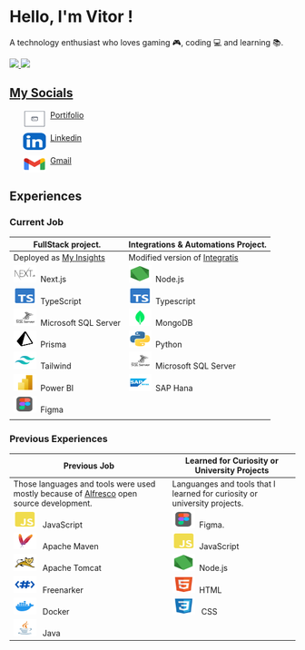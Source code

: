 # Hello, I'm Vitor !
A technology enthusiast who loves gaming 🎮, coding 💻 and learning 📚.

 <div>
  <a href="https://github.com/vitorvaske6">
  <img height="160em" src="https://github-readme-stats.vercel.app/api?username=vitorvaske6&show_icons=true&theme=react&include_all_commits=true&count_private=true"/>
  <img height="160em" src="https://github-readme-stats.vercel.app/api/top-langs/?username=vitorvaske6&layout=compact&langs_count=7&theme=react"/>
</div>

## My Socials
<ul style="list-style-type: none;"> 
  <li style="margin-bottom:10px">
    <a href="https://vitor-vaske.com.br/" target="_blank" style="display:flex; gap:8px; place-items:middle">
      <img height="30" width="40" src="./assets/vaske.svg">
      <span>Portifolio</span>
    </a>
  </li>
  <li style="margin-bottom:10px">
    <a href="https://www.linkedin.com/in/vitor-hugo-vasconcelos/" style="display:flex; gap:8px; place-items:middle">
      <img height="30" width="40" src="./assets/linkedin.svg">
      <span>Linkedin</span>
    </a>
  </li>
  <li style="margin-bottom:10px">
    <a href="mailto:vitorvaske6@gmail.com" style="display:flex; gap:8px; place-items:middle">
      <img height="30" width="40" src="./assets/gmail.svg">
      <span>Gmail</span>
    </a>
  </li>
</ul>


## Experiences
### Current Job

| FullStack project. | Integrations & Automations Project. | 
|-------|--------------| 
| Deployed as [My Insights](https://www.myinsights.com.br/)  | Modified version of [Integratis](https://github.com/vitorvaske6/integratis/)  |
| <code><img alt="vaske-nextjs-exp" height="30" width="40" src="./assets/nextjs.svg"></code>&nbsp;&nbsp;Next.js | <code><img alt="vaske-nodejs-exp" height="30" width="40" src="./assets/nodejs.svg"></code>&nbsp;&nbsp;Node.js |
| <code><img alt="vaske-typescript-exp" height="30" width="40" src="./assets/typescript.svg"></code>&nbsp;&nbsp;TypeScript | <code><img alt="vaske-typescript-exp" height="30" width="40" src="./assets/typescript.svg"></code>&nbsp;&nbsp;Typescript |
| <code><img alt="vaske-sqlserver-exp" height="30" width="40" src="./assets/sqlserver.svg"></code>&nbsp;&nbsp;Microsoft SQL Server | <code><img alt="vaske-mongodb-exp" height="30" width="40" src="./assets/mongodb.svg"></code>&nbsp;&nbsp;MongoDB |
| <code><img alt="vaske-prisma-exp" height="30" width="40" src="./assets/prisma.svg"></code>&nbsp;&nbsp;Prisma | <code><img alt="vaske-python-exp" height="30" width="40" src="./assets/python.svg"></code>&nbsp;&nbsp;Python |
| <code><img alt="vaske-tailwind-exp" height="30" width="40" src="./assets/tailwind.svg"></code>&nbsp;&nbsp;Tailwind | <code><img alt="vaske-sqlserver-exp" height="30" width="40" src="./assets/sqlserver.svg"></code>&nbsp;&nbsp;Microsoft SQL Server |
| <code><img alt="vaske-powerbi-exp" height="30" width="40" src="./assets/powerbi.svg"></code>&nbsp;&nbsp;Power BI | <code><img alt="vaske-sap-hana-exp" height="30" width="40" src="./assets/sap-hana.svg"></code>&nbsp;&nbsp;SAP Hana |
| <code><img alt="vaske-figma-exp" height="30" width="40" src="./assets/figma.svg"></code>&nbsp;&nbsp;Figma
|  |  |



### Previous Experiences

| Previous Job | Learned for Curiosity or University Projects | 
|---------------|----------------------------------------------|
| Those languages and tools were used mostly because of [Alfresco](https://www.alfresco.com/) open source development. | Languanges and tools that I learned for curiosity or university projects. | 
| <code><img alt="vaske-javascript" height="30" width="40" src="./assets/javascript.svg"></code> &nbsp;&nbsp;JavaScript | <code><img alt="vaske-figma" height="30" width="40" src="./assets/figma.svg"></code>&nbsp;&nbsp;Figma.
| <code><img alt="vaske-maven" height="30" width="40" src="./assets/maven.svg"></code> &nbsp;&nbsp;Apache Maven | <code><img alt="vaske-javascript" height="30" width="40" src="./assets/javascript.svg"></code>&nbsp;&nbsp;JavaScript
| <code><img alt="vaske-tomcat" height="30" width="40" src="./assets/tomcat.svg"></code> &nbsp;&nbsp;Apache Tomcat | <code><img alt="vaske-nodejs" height="30" width="40" src="./assets/nodejs.svg"></code>&nbsp;&nbsp;Node.js
| <code><img alt="vaske-freemarker" height="30" width="40" src="./assets/freemarker.svg"></code> &nbsp;&nbsp;Freenarker | <code><img alt="vaske-html5" height="30" width="40" src="./assets/html5.svg"></code>&nbsp;&nbsp;HTML
| <code><img alt="vaske-docker" height="30" width="40" src="./assets/docker.svg"></code> &nbsp;&nbsp;Docker | <code><img alt="vaske-css3" height="30" width="40" src="./assets/css3.svg"></code> &nbsp;&nbsp;CSS
| <code><img alt="vaske-java" height="30" width="40" src="./assets/java.svg"></code> &nbsp;&nbsp;Java | |


